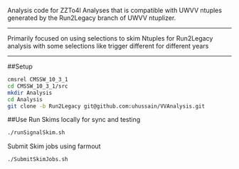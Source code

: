 Analysis code for ZZTo4l Analyses that is compatible with UWVV ntuples generated by the Run2Legacy branch of UWVV ntuplizer.
****
Primarily focused on using selections to skim Ntuples for Run2Legacy analysis with some selections like trigger different for different years
****
##Setup
```bash
cmsrel CMSSW_10_3_1
cd CMSSW_10_3_1/src
mkdir Analysis
cd Analysis
git clone -b Run2Legacy git@github.com:uhussain/VVAnalysis.git
```
##Use
Run Skims locally for sync and testing
```bash
./runSignalSkim.sh
```
Submit Skim jobs using farmout
```bash
./SubmitSkimJobs.sh
```
